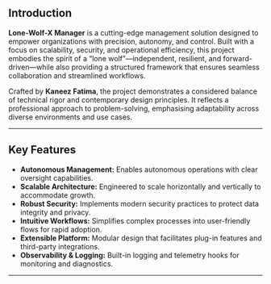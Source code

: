 ## Introduction

**Lone-Wolf-X Manager** is a cutting-edge management solution designed to empower organizations with precision, autonomy, and control. Built with a focus on scalability, security, and operational efficiency, this project embodies the spirit of a “lone wolf”—independent, resilient, and forward-driven—while also providing a structured framework that ensures seamless collaboration and streamlined workflows.

Crafted by **Kaneez Fatima**, the project demonstrates a considered balance of technical rigor and contemporary design principles. It reflects a professional approach to problem-solving, emphasising adaptability across diverse environments and use cases.

---

## Key Features

- **Autonomous Management:** Enables autonomous operations with clear oversight capabilities.
- **Scalable Architecture:** Engineered to scale horizontally and vertically to accommodate growth.
- **Robust Security:** Implements modern security practices to protect data integrity and privacy.
- **Intuitive Workflows:** Simplifies complex processes into user-friendly flows for rapid adoption.
- **Extensible Platform:** Modular design that facilitates plug-in features and third-party integrations.
- **Observability & Logging:** Built-in logging and telemetry hooks for monitoring and diagnostics.

---
  
